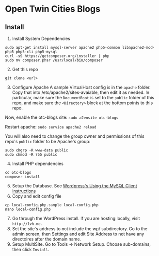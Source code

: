 Open Twin Cities Blogs
======================

## Install

1. Install System Dependencies
  ```
  sudo apt-get install mysql-server apache2 php5-common libapache2-mod-php5 php5-cli php5-mysql
  curl -sS https://getcomposer.org/installer | php
  sudo mv composer.phar /usr/local/bin/composer
  ```
2. Get this repo
  ```
  git clone <url>
  ```
3. Configure Apache
  A sample VirtualHost config is in the `apache` folder. Copy that into
  /etc/apache2/sites-avaiable, then edit it as needed. In particular, make sure
  the `DocumentRoot` is set to the `public` folder of this repo, and make sure
  the `<Directory>` block at the bottom points to this repo.

  Now, enable the otc-blogs site: `sudo a2ensite otc-blogs`

  Restart apache: `sudo service apache2 reload`

  You will also need to change the group owner and permissions of this repo's
  `public` folder to be Apache's group:
  ```
  sudo chgrp -R www-data public
  sudo chmod -R 755 public
  ```
4. Install PHP dependencies
  ```
  cd otc-blogs
  composer install
  ```
5. Setup the Database. See [Wordpress's Using the MySQL Client Instructions](http://codex.wordpress.org/Installing_WordPress#Using_the_MySQL_Client)
6. Copy and edit config file
  ```
  cp local-config.php.sample local-config.php
  nano local-config.php
  ```
7. Go through the WordPress install. If you are hosting locally, visit `http://lvh.me`.
8. Set the site's address to not include the wp/ subdirectory. Go to the admin screen,
   then Settings and edit Site Address to not have any directoires after the domain name.
9. Setup MultiSite. Go to Tools -> Network Setup. Choose sub-domains, then click `Install`.
